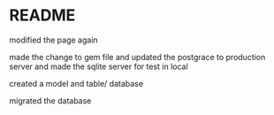 # README

modified the page again

made the change to gem file
and updated the postgrace to production server
and made the sqlite server for test in local

created a model and table/ database

migrated the database
